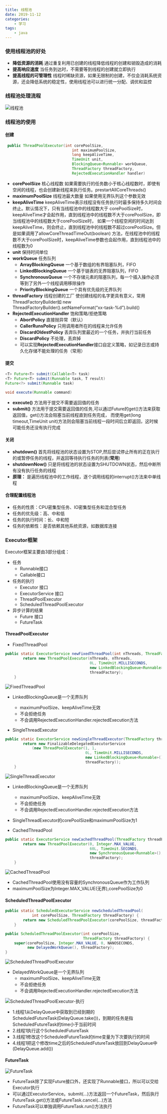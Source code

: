 ```yaml
---
title: 线程池
date: 2019-11-12
categories:
    - 学习
tags:
    - java
---
```


### 使用线程池的好处

* **降低资源的消耗** 通过重复利用已创建的线程降低线程的创建和销毁造成的消耗
* **提高响应速度** 当任务到达时，不需要等到线程的创建就立即执行
* **提高线程的可管理性** 线程时稀缺资源，如果无限制的创建，不仅会消耗系统资源，还会降低系统的稳定性，使用线程池可以进行统一分配、调优和监控

<!-- more -->

### 线程池处理流程

![线程池](/images/java/线程池.png)

### 线程池的使用

#### 创建

``` java
 public ThreadPoolExecutor(int corePoolSize,
                              int maximumPoolSize,
                              long keepAliveTime,
                              TimeUnit unit,
                              BlockingQueue<Runnable> workQueue,
                              ThreadFactory threadFactory,
                              RejectedExecutionHandler handler) 
```

* **corePoolSize**  核心线程数  如果需要执行的任务数小于核心线程数时，即使有空闲的线程，也会创建新线程来执行任务。prestartAllCoreThreads()
* **maximumPoolSize** 线程池最大数量   如果使用无界队列这个参数无效
* **keepAliveTime** keepAliveTime表示线程没有任务执行时最多保持多久时间会终止。默认情况下，只有当线程池中的线程数大于
corePoolSize时，keepAliveTime才会起作用，直到线程池中的线程数不大于corePoolSize，即当线程池中的线程数大于corePoolSize时，
如果一个线程空闲的时间达到keepAliveTime，则会终止，直到线程池中的线程数不超过corePoolSize。但是如果调用了allowCoreThreadTimeOut(boolean)
方法，在线程池中的线程数不大于corePoolSize时，keepAliveTime参数也会起作用，直到线程池中的线程数为0
* **unit** 保持时间单位
* **workQueue** 任务队列
  * **ArrayBlockingQueue**  一个基于数组的有界阻塞队列，FIFO
  * **LinkedBlockingQueue**  一个基于链表的无界阻塞队列，FIFO
  * **SynchronousQueue** 一个不存储元素的阻塞队列，每一个插入操作必须等到了另外一个线程调用移除操作
  * **PriorityBlockingQueue**   一个具有优先级的无界队列
* **threadFactory** 线程创建的工厂  使创建线程的名字更具有意义，常用ThreadFactoryBuilder如 new ThreadFactoryBuilder().setNameFormat(“xx-task-%d”).build()
* **RejectedExecutionHandler** 饱和策略/拒绝策略
  * **AbortPolicy** 直接抛异常（默认）
  * **CallerRunsPolicy** 只用调用者所在的线程来允许任务
  * **DiscardOldestPolicy** 丢弃队列里最近的一个任务，并执行当前任务
  * **DiscardPolicy** 不处理，丢弃掉
  * 可以实现**RejectedExecutionHandler**接口自定义策略，如记录日志或持久化存储不能处理的任务（常用）

#### 提交

``` java
<T> Future<T> submit(Callable<T> task)
<T> Future<T> submit(Runnable task, T result)
Future<?> submit(Runnable task)

void execute(Runnable command)
```

* **execute()** 方法用于提交不需要返回值的任务
* **submit()** 方法用于提交需要返回值的任务,可以通过Future的get()方法来获取返回值，get()方法会阻塞当前线程直到任务完成，
而使用get(long timeout,TimeUnit unit)方法则会阻塞当前线程一段时间后立即返回，这时候可能任务还没有执行完成

#### 关闭

* **shutdown()** 首先将线程池的状态设置为STOP,然后尝试停止所有的正在执行的或暂停任务的线程，并返回等待执行任务的列表(**常用**)
* **shutdownNow()** 只是将线程池的状态设置为SHUTDOWN状态，然后中断所有没有执行任务的线程
* **原理：** 是遍历线程池中的工作线程，逐个调用线程的interrupt()方法来中单线程

#### 合理配置线程池

* 任务的性质：CPU密集型任务、IO密集型任务和混合型任务
* 任务的优先级：高、中和低
* 任务的执行时间：长、中和短
* 任务的依赖性：是否依赖其他系统资源，如数据库连接

### Executor框架

Executor框架主要由3部分组成：

* 任务
  * Runnable接口
  * Callable接口
* 任务的执行
  * Executor 接口
  * ExecutorService 接口
  * ThreadPoolExecutor
  * ScheduledThreadPoolExecutor
* 异步计算的结果
  * Future 接口
  * FutureTask

#### ThreadPoolExecutor

* FixedThreadPool

``` java
public static ExecutorService newFixedThreadPool(int nThreads, ThreadFactory threadFactory) {
        return new ThreadPoolExecutor(nThreads, nThreads,
                                      0L, TimeUnit.MILLISECONDS,
                                      new LinkedBlockingQueue<Runnable>(),
                                      threadFactory);
    }
```

![FixedThreadPool](/images/java/FixedThreadPool.png)

* LinkedBlockingQueue是一个无界队列
  * maximumPoolSize、keepAliveTime无效
  * 不会拒绝任务
  * 不会调用RejectedExecutionHandler.rejectedExecution方法

* SingleThreadExecutor

``` java
public static ExecutorService newSingleThreadExecutor(ThreadFactory threadFactory) {
        return new FinalizableDelegatedExecutorService
            (new ThreadPoolExecutor(1, 1,
                                    0L, TimeUnit.MILLISECONDS,
                                    new LinkedBlockingQueue<Runnable>(),
                                    threadFactory));
    }
```

![SingleThreadExecutor](/images/java/SingleThreadExecutor.png)

* LinkedBlockingQueue是一个无界队列
  * maximumPoolSize、keepAliveTime无效
  * 不会拒绝任务
  * 不会调用RejectedExecutionHandler.rejectedExecution方法
* SingleThreadExecutor的corePoolSize和maximumPoolSize为1

* CachedThreadPool

``` java
public static ExecutorService newCachedThreadPool(ThreadFactory threadFactory) {
        return new ThreadPoolExecutor(0, Integer.MAX_VALUE,
                                      60L, TimeUnit.SECONDS,
                                      new SynchronousQueue<Runnable>(),
                                      threadFactory);
    }
```

![CachedThreadPool](/images/java/CachedThreadPool.png)

* CachedThreadPool使用没有容量的SynchronousQueue作为工作队列
* maximumPoolSize为Integer.MAX_VALUE(无界),corePoolSize为0

#### ScheduledThreadPoolExecutor

``` java
public static ScheduledExecutorService newScheduledThreadPool(
            int corePoolSize, ThreadFactory threadFactory) {
        return new ScheduledThreadPoolExecutor(corePoolSize, threadFactory);
    }

public ScheduledThreadPoolExecutor(int corePoolSize,
                                   ThreadFactory threadFactory) {
    super(corePoolSize, Integer.MAX_VALUE, 0, NANOSECONDS,
          new DelayedWorkQueue(), threadFactory);
}
```

![ScheduledThreadPoolExecutor](/images/java/ScheduledThreadPoolExecutor.png)

* DelayedWorkQueue是一个无界队列
  * maximumPoolSize、keepAliveTime无效
  * 不会拒绝任务
  * 不会调用RejectedExecutionHandler.rejectedExecution方法

![ScheduledThreadPoolExecutor-执行](/images/java/ScheduledThreadPoolExecutor-执行.png)

* 1.线程1从DelayQueue中获取到已经到期的ScheduledFutureTask(DelayQueue.take())，到期的任务是指ScheduledFutureTask的time小于当前时间
* 2.线程1执行这个ScheduledFutureTask
* 3.线程1修改这个ScheduledFutureTask的time变量为下次要执行的时间
* 4.线程1把这个修改time之后的ScheduledFutureTask放回到DelayQueue中(DelayQueue.add())

#### FutureTask

![FutureTask](/images/java/FutureTask.png)

* FutureTask除了实现Future接口外，还实现了Runnable接口，所以可以交给Executor执行
* 可以通过ExecutorService。submit(...)方法返回一个FutureTask，然后执行FutureTask.get()方法或FutureTask.cancel(...)方法
* FutureTask可以单独调用FutureTask.run()方法执行
